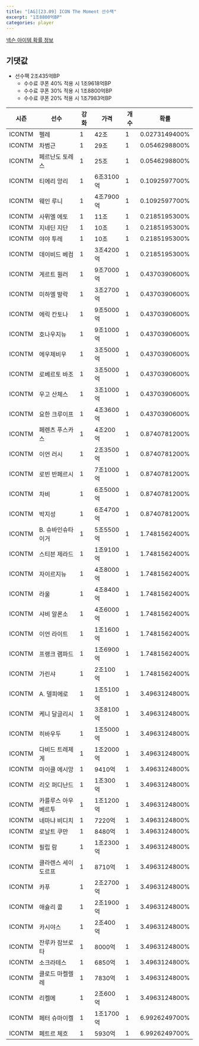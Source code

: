 ```yaml
---
title: "[AG][23.09] ICON The Moment 선수팩"
excerpt: "1조8800억BP"
categories: player
---
```

[넥슨 아이템 확률 정보](http://iteminfo.nexon.com/probability/fo4?sn=7245)

## 기댓값
  - 선수팩 2조435억BP
    - 수수료 쿠폰 40% 적용 시 1조9618억BP
    - 수수료 쿠폰 30% 적용 시 1조8800억BP
    - 수수료 쿠폰 20% 적용 시 1조7983억BP


|시즌|선수|강화|가격|개수|확률|
|---|---|---|---|---|---|
|ICONTM|펠레|1|42조|1|0.0273149400%|
|ICONTM|차범근|1|29조|1|0.0546298800%|
|ICONTM|페르난도 토레스|1|25조|1|0.0546298800%|
|ICONTM|티에리 앙리|1|6조3100억|1|0.1092597700%|
|ICONTM|웨인 루니|1|4조7900억|1|0.1092597700%|
|ICONTM|사뮈엘 에토|1|11조|1|0.2185195300%|
|ICONTM|지네딘 지단|1|10조|1|0.2185195300%|
|ICONTM|야야 투레|1|10조|1|0.2185195300%|
|ICONTM|데이비드 베컴|1|3조4200억|1|0.2185195300%|
|ICONTM|게르트 뮐러|1|9조7000억|1|0.4370390600%|
|ICONTM|미하엘 발락|1|3조2700억|1|0.4370390600%|
|ICONTM|에릭 칸토나|1|9조5000억|1|0.4370390600%|
|ICONTM|호나우지뉴|1|9조1000억|1|0.4370390600%|
|ICONTM|에우제비우|1|3조5000억|1|0.4370390600%|
|ICONTM|로베르토 바조|1|3조5000억|1|0.4370390600%|
|ICONTM|우고 산체스|1|3조1000억|1|0.4370390600%|
|ICONTM|요한 크루이프|1|4조3600억|1|0.4370390600%|
|ICONTM|페렌츠 푸스카스|1|4조200억|1|0.8740781200%|
|ICONTM|이언 러시|1|2조3500억|1|0.8740781200%|
|ICONTM|로빈 반페르시|1|7조1000억|1|0.8740781200%|
|ICONTM|차비|1|6조5000억|1|0.8740781200%|
|ICONTM|박지성|1|6조4700억|1|0.8740781200%|
|ICONTM|B. 슈바인슈타이거|1|5조5500억|1|1.7481562400%|
|ICONTM|스티븐 제라드|1|1조9100억|1|1.7481562400%|
|ICONTM|자이르지뉴|1|4조8000억|1|1.7481562400%|
|ICONTM|라울|1|4조8400억|1|1.7481562400%|
|ICONTM|샤비 알론소|1|4조6000억|1|1.7481562400%|
|ICONTM|이언 라이트|1|1조1600억|1|1.7481562400%|
|ICONTM|프랭크 램파드|1|1조6900억|1|1.7481562400%|
|ICONTM|가린샤|1|2조100억|1|1.7481562400%|
|ICONTM|A. 델피에로|1|1조5100억|1|3.4963124800%|
|ICONTM|케니 달글리시|1|3조8100억|1|3.4963124800%|
|ICONTM|히바우두|1|1조5000억|1|3.4963124800%|
|ICONTM|다비드 트레제게|1|1조2000억|1|3.4963124800%|
|ICONTM|마이클 에시앙|1|9410억|1|3.4963124800%|
|ICONTM|리오 퍼디난드|1|1조300억|1|3.4963124800%|
|ICONTM|카를루스 아우베르투|1|1조1200억|1|3.4963124800%|
|ICONTM|네마냐 비디치|1|7220억|1|3.4963124800%|
|ICONTM|로날트 쿠만|1|8480억|1|3.4963124800%|
|ICONTM|필립 람|1|1조2300억|1|3.4963124800%|
|ICONTM|클라렌스 세이도르프|1|8710억|1|3.4963124800%|
|ICONTM|카푸|1|2조2700억|1|3.4963124800%|
|ICONTM|애슐리 콜|1|2조1900억|1|3.4963124800%|
|ICONTM|카시야스|1|2조400억|1|3.4963124800%|
|ICONTM|잔루카 잠브로타|1|8000억|1|3.4963124800%|
|ICONTM|소크라테스|1|6850억|1|3.4963124800%|
|ICONTM|클로드 마켈렐레|1|7830억|1|3.4963124800%|
|ICONTM|리켈메|1|2조600억|1|3.4963124800%|
|ICONTM|페터 슈마이켈|1|1조1700억|1|6.9926249700%|
|ICONTM|페트르 체흐|1|5930억|1|6.9926249700%|
